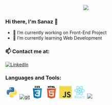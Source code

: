 <p align="center">
  <img src="https://readme-typing-svg.herokuapp.com?color=black&width=380&height=45&lines=Welcome+To+My+Profile;&center=true">
</p>  


### Hi there, I'm Sanaz 👋

- 🔭 I’m currently working on Front-End Project
- 🌱 I’m currently learning Web Development
### 📫 Contact me at:

<a href="https://www.linkedin.com/in/sanaz-zeraati-b366a27a/"><img alt="LinkedIn" src="https://img.shields.io/badge/LinkedIn%20-%230077B5.svg?&style=flat&logo=linkedin&logoColor=white"/></a>

<h3 align="left">Languages and Tools:</h3>
<p align="left">
 <a href="https://www.python.org" target="_blank"> <img src="https://raw.githubusercontent.com/devicons/devicon/master/icons/python/python-original.svg" alt="python" width="40" height="40"/></a> 
<a href="https://git-scm.com/" target="_blank"> <img src="https://www.vectorlogo.zone/logos/git-scm/git-scm-icon.svg" alt="git" width="40" height="40"/></a> 
<a href="https://www.w3schools.com/css/" target="_blank"> <img src="https://raw.githubusercontent.com/devicons/devicon/master/icons/css3/css3-original-wordmark.svg" alt="css3" width="40" height="40"/></a>
</a><a href="https://www.w3.org/html/" target="_blank"> <img src="https://raw.githubusercontent.com/devicons/devicon/master/icons/html5/html5-original-wordmark.svg" alt="html5" width="40" height="40"/></a>  
<a href="https://developer.mozilla.org/en-US/docs/Web/JavaScript" target="_blank"> <img src="https://raw.githubusercontent.com/devicons/devicon/master/icons/javascript/javascript-original.svg" alt="javascript" width="40" height="40"/></a>
<a href="https://reactjs.org/" target="_blank" rel="noreferrer"> <img src="https://raw.githubusercontent.com/devicons/devicon/master/icons/react/react-original-wordmark.svg" alt="react" width="40" height="40"/></a>
  <img height="40" src="https://user-images.githubusercontent.com/87442098/159114856-15d915d6-b9ca-40f8-829c-987b46f6eeda.png">
 
</p>











